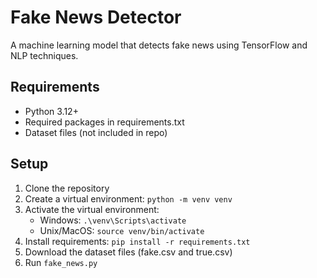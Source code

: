 # Fake News Detector

A machine learning model that detects fake news using TensorFlow and NLP techniques.

## Requirements
- Python 3.12+
- Required packages in requirements.txt
- Dataset files (not included in repo)

## Setup
1. Clone the repository
2. Create a virtual environment: `python -m venv venv`
3. Activate the virtual environment:
   - Windows: `.\venv\Scripts\activate`
   - Unix/MacOS: `source venv/bin/activate`
4. Install requirements: `pip install -r requirements.txt`
5. Download the dataset files (fake.csv and true.csv)
6. Run `fake_news.py` 